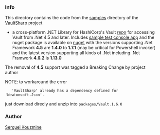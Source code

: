### Info

This directory contains the code from the  [samples](https://github.com/rajanadar/VaultSharp/tree/master/test/VaultSharp.Samples)
directory
of the [VaultSharp](https://github.com/rajanadar/VaultSharp) project

   - a cross-platform .NET Library for HashiCorp's Vault [repo](https://github.com/rajanadar/VaultSharp) for accessing Vault from .Net 4.5 and later. Includes [sample test console app](https://github.com/rajanadar/VaultSharp/blob/master/test/VaultSharp.Samples/HowToRunThisTestProgram.md) and the nuget package is available on [nuget](https://www.nuget.org/packages/VaultSharp) with the versions supporting .Net Framework __4.5__ are __1.4.0__ to __1.7.1__ (may be critical for Powershell invoker) and the latest version supporting all kinds of .Net including .Net Framwork __4.6.2__ is __1.13.0__

   The removal of __4.5__ support  was tagged a Breaking Change  by project author

NOTE: to workaround the error
```text
   'VaultSharp' already has a dependency defined for 'Newtonsoft.Json'.
```
just download direcly and unzip into `packages/Vault.1.6.0`
### Author
[Serguei Kouzmine](kouzmine_serguei@yahoo.com)
